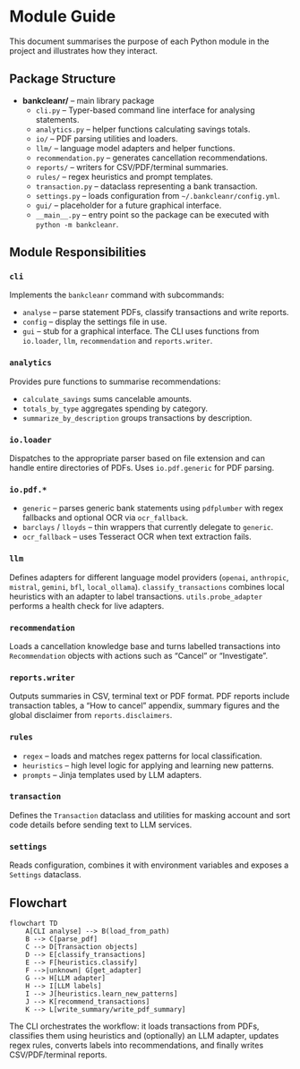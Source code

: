 # Module Guide

This document summarises the purpose of each Python module in the project and illustrates how they interact.

## Package Structure

- **bankcleanr/** – main library package
  - `cli.py` – Typer-based command line interface for analysing statements.
  - `analytics.py` – helper functions calculating savings totals.
  - `io/` – PDF parsing utilities and loaders.
  - `llm/` – language model adapters and helper functions.
  - `recommendation.py` – generates cancellation recommendations.
  - `reports/` – writers for CSV/PDF/terminal summaries.
  - `rules/` – regex heuristics and prompt templates.
  - `transaction.py` – dataclass representing a bank transaction.
  - `settings.py` – loads configuration from `~/.bankcleanr/config.yml`.
  - `gui/` – placeholder for a future graphical interface.
  - `__main__.py` – entry point so the package can be executed with `python -m bankcleanr`.

## Module Responsibilities

### `cli`
Implements the `bankcleanr` command with subcommands:
- `analyse` – parse statement PDFs, classify transactions and write reports.
- `config` – display the settings file in use.
- `gui` – stub for a graphical interface.
The CLI uses functions from `io.loader`, `llm`, `recommendation` and `reports.writer`.

### `analytics`
Provides pure functions to summarise recommendations:
- `calculate_savings` sums cancelable amounts.
- `totals_by_type` aggregates spending by category.
- `summarize_by_description` groups transactions by description.

### `io.loader`
Dispatches to the appropriate parser based on file extension and can handle entire directories of PDFs. Uses `io.pdf.generic` for PDF parsing.

### `io.pdf.*`
- `generic` – parses generic bank statements using `pdfplumber` with regex fallbacks and optional OCR via `ocr_fallback`.
- `barclays` / `lloyds` – thin wrappers that currently delegate to `generic`.
- `ocr_fallback` – uses Tesseract OCR when text extraction fails.

### `llm`
Defines adapters for different language model providers (`openai`, `anthropic`, `mistral`, `gemini`, `bfl`, `local_ollama`). `classify_transactions` combines local heuristics with an adapter to label transactions. `utils.probe_adapter` performs a health check for live adapters.

### `recommendation`
Loads a cancellation knowledge base and turns labelled transactions into `Recommendation` objects with actions such as “Cancel” or “Investigate”.

### `reports.writer`
Outputs summaries in CSV, terminal text or PDF format. PDF reports include transaction tables, a “How to cancel” appendix, summary figures and the global disclaimer from `reports.disclaimers`.

### `rules`
- `regex` – loads and matches regex patterns for local classification.
- `heuristics` – high level logic for applying and learning new patterns.
- `prompts` – Jinja templates used by LLM adapters.

### `transaction`
Defines the `Transaction` dataclass and utilities for masking account and sort code details before sending text to LLM services.

### `settings`
Reads configuration, combines it with environment variables and exposes a `Settings` dataclass.

## Flowchart

```mermaid
flowchart TD
    A[CLI analyse] --> B(load_from_path)
    B --> C[parse_pdf]
    C --> D[Transaction objects]
    D --> E[classify_transactions]
    E --> F[heuristics.classify]
    F -->|unknown| G[get_adapter]
    G --> H[LLM adapter]
    H --> I[LLM labels]
    I --> J[heuristics.learn_new_patterns]
    J --> K[recommend_transactions]
    K --> L[write_summary/write_pdf_summary]
```

The CLI orchestrates the workflow: it loads transactions from PDFs, classifies them using heuristics and (optionally) an LLM adapter, updates regex rules, converts labels into recommendations, and finally writes CSV/PDF/terminal reports.

